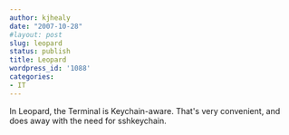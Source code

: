 ```yaml
---
author: kjhealy
date: "2007-10-28"
#layout: post
slug: leopard
status: publish
title: Leopard
wordpress_id: '1088'
categories:
- IT
---
```


In Leopard, the Terminal is Keychain-aware. That's very convenient, and does away with the need for sshkeychain.
